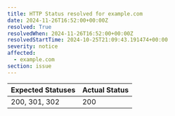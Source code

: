 ```yaml
---
title: HTTP Status resolved for example.com
date: 2024-11-26T16:52:00+00:00Z
resolved: True
resolvedWhen: 2024-11-26T16:52:00+00:00Z
resolvedStartTime: 2024-10-25T21:09:43.191474+00:00
severity: notice
affected:
  - example.com
section: issue
---
```


| Expected Statuses | Actual Status  |
|-------------------|----------------|
| 200, 301, 302 | 200 |
